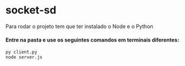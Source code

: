 # socket-sd

Para rodar o projeto tem que ter instalado o Node e o Python

#### Entre na pasta e use os seguintes comandos em terminais diferentes:<br>
``py client.py``<br>
``node server.js``
